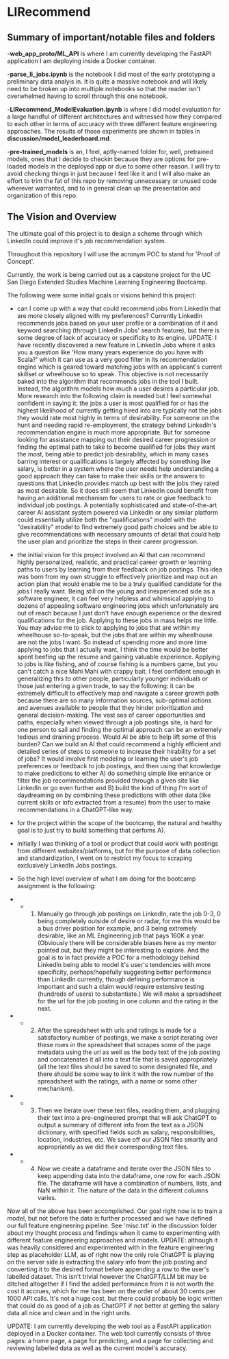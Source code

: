 # LIRecommend

## Summary of important/notable files and folders

-**web_app_proto/ML_API** is where I am currently developing the FastAPI application I am deploying inside a Docker container.

-**parse_li_jobs.ipynb** is the notebook I did most of the early prototyping a preliminary data analyis in. It is quite a massive notebook and will likely need to be broken up into multiple notebooks so that the reader isn't overwhelmed having to scroll through this one notebook. 

-**LIRecommend_ModelEvaluation.ipynb** is where I did model evaluation for a large handful of different architectures and witnessed how they compared to each other in terms of accuracy with three different feature engineering approaches. The results of those experiments are shown in tables in **discussion/model_leaderboard.md**.

-**pre-trained_models** is an, I feel, aptly-named folder for, well, pretrained models, ones that I decide to checkin because they are options for pre-loaded models in the deployed app or due to some other reason. I will try to avoid checking things in just because I feel like it and I will also make an effort to trim the fat of this repo by removing unnecessary or unused code wherever warranted, and to in general clean up the presentation and organization of this repo. 

## The Vision and Overview

The ultimate goal of this project is to design a scheme through which LinkedIn could improve it's job recommendation system.

Throughout this repository I will use the acronym POC to stand for 'Proof of Concept'. 

Currently, the work is being carried out as a capstone project for the UC San Diego Extended Studies Machine Learning Engineering Bootcamp.   

The following were some initial goals or visions behind this project:

- can I come up with a way that could recommend jobs from LinkedIn that are more closely aligned with my preferences? Currently LinkedIn recommends jobs based on your user profile or a combination of it and keyword searching (through LinkedIn Jobs' search feature), but there is some degree of lack of accuracy or specificity to its engine. UPDATE: I have recently discovered a new feature in LinkedIn Jobs where it asks you a question like 'How many years experience do you have with Scala?' which it can use as a very good filter in its recommendation engine which is geared toward matching jobs with an applicant's current skillset or wheelhouse so to speak. This objective is not necessarily baked into the algorithm that recommends jobs in the tool I built. Instead, the algorithm models how much a user desires a particular job. More research into the following claim is needed but I feel somewhat confident in saying it: the jobs a user is most qualified for or has the highest likelihood of currently getting hired into are typically not the jobs they would rate most highly in terms of desirability. For someone on the hunt and needing rapid re-employment, the strategy behind LinkedIn's recommendation engine is much more appropriate. But for someone looking for assistance mapping out their desired career progression or finding the optimal path to take to become qualified for jobs they want the most, being able to predict job desirability, which in many cases barring interest or qualifications is largely affected by something like salary, is better in a system where the user needs help understanding a good approach they can take to make their skills or the answers to questions that LinkedIn provides match up best with the jobs they rated as most desirable. So it does still seem that LinkedIn could benefit from having an additional mechanism for users to rate or give feedback to individual job postings. A potentially sophisticated and state-of-the-art career AI assistant system powered via LinkedIn or any similar platform could essentially utilize both the "qualifications" model with the "desirability" model to find extremely good path choices and be able to give recommendations with necessary amounts of detail that could help the user plan and prioritize the steps in their career progression.   

- the initial vision for this project involved an AI that can recommend highly personalized, realistic, and practical career growth or learning paths to users by learning from their feedback on job postings. This idea was born from my own struggle to effectively prioritize and map out an action plan that would enable me to be a truly qualified candidate for the jobs I really want. Being still on the young and inexperienced side as a software engineer, it can feel very helpless and whimsical applying to dozens of appealing software engineering jobs which unfortunately are out of reach because I just don't have enough experience or the desired qualifications for the job. Applying to these jobs in mass helps me little. You may advise me to stick to applying to jobs that are within my wheelhouse so-to-speak, but the jobs that are within my wheelhouse are not the jobs I want. So instead of spending more and more time applying to jobs that I actually want, I think the time would be better spent beefing up the resume and gaining valuable experience. Applying to jobs is like fishing, and of course fishing is a numbers game, but you can't catch a nice Mahi Mahi with crappy bait. I feel confident enough in generalizing this to other people, particularly younger individuals or those just entering a given trade, to say the following: it can be extremely difficult to effectively map and navigate a career growth path because there are so many information sources, sub-optimal actions and avenues available to people that they hinder prioritization and general decision-making. The vast sea of career opportunities and paths, especially when viewed through a job postings site, is hard for one person to sail and finding the optimal approach can be an extremely tedious and draining process. Would AI be able to help lift some of this burden? Can we build an AI that could recommend a highly efficient and detailed series of steps to someone to increase their hirability for a set of jobs? It would involve first modeling or learning the user's job preferences or feedback to job postings, and then using that knowledge to make predictions to either A) do something simple like enhance or filter the job recommendations provided through a given site like LinkedIn or go even further and B) build the kind of thing I'm sort of daydreaming on by combining these predictions with other data (like current skills or info extracted from a resume) from the user to make recommendations in a ChatGPT-like way.

- for the project within the scope of the bootcamp, the natural and healthy goal is to just try to build something that perfoms A). 

- initially I was thinking of a tool or product that could work with postings from different websites/platforms, but for the purpose of data collection and standardization, I went on to restrict my focus to scraping exclusively LinkedIn Jobs postings.

- So the high level overview of what I am doing for the bootcamp assignment is the following:
- -  1. Manually go through job postings on LinkedIn, rate the job 0-3, 0 being completely outside of desire or radar, for me this would be a bus driver position for example, and 3 being extremely desirable, like an ML Engineering job that pays 160K a year. (Obviously there will be considerable biases here as my mentor pointed out, but they might be interesting to explore. And the goal is to in fact provide a POC for a methodology behind LinkedIn being able to model it's user's tendencies with more specificity, perhaps/hopefully suggesting better performance than LinkedIn currently, though defining performance is important and such a claim would require extensive testing (hundreds of users) to substantiate.) We will make a spreadsheet for the url for the job posting in one column and the rating in the next.
- -  2. After the spreadsheet with urls and ratings is made for a satisfactory number of postings, we make a script iterating over these rows in the spreadsheet that scrapes some of the page metadata using the url as well as the body text of the job posting and concatenates it all into a text file that is saved appropriately (all the text files should be saved to some designated file, and there should be some way to link it with the row number of the spreadsheet with the ratings, with a name or some other mechanism).
- -  3. Then we iterate over these text files, reading them, and plugging their text into a pre-engineered prompt that will ask ChatGPT to output a summary of different info from the text as a JSON dictionary, with specified fields such as salary, responsibilities, location, industries, etc. We save off our JSON files smartly and appropriately as we did their corresponding text files.
- -  4. Now we create a dataframe and iterate over the JSON files to keep appending data into the dataframe, one row for each JSON file. The dataframe will have a combination of numbers, lists, and NaN within it. The nature of the data in the different columns varies.
   
Now all of the above has been accomplished. Our goal right now is to train a model, but not before the data is further processed and we have defined our full feature engineering pipeline. See 'misc.txt' in the discussion folder about my thought process and findings when it came to experimenting with different feature engineering approaches and models. UPDATE: although it was heavily considered and experimented with in the feature engineering step as placeholder LLM, as of right now the only role ChatGPT is playing on the server side is extracting the salary info from the job posting and converting it to the desired format before appending a row to the user's labelled dataset. This isn't trivial however the ChatGPT/LLM bit may be ditched altogether if I find the added performance from it is not worth the cost it accrues, which for me has been on the order of about 30 cents per 1000 API calls. It's not a huge cost, but there could probably be logic written that could do as good of a job as ChatGPT if not better at getting the salary data all nice and clean and in the right units. 

UPDATE: I am currently developing the web tool as a FastAPI application deployed in a Docker container. The web tool currently consists of three pages: a home page, a page for predicting, and a page for collecting and reviewing labelled data as well as the current model's accuracy. 
